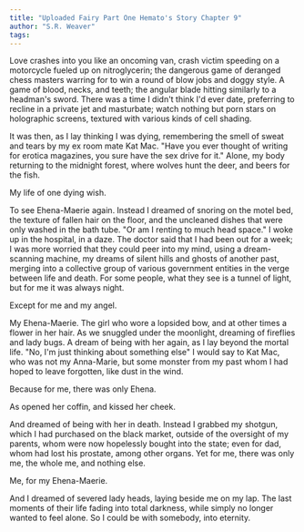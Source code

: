 ```yaml
---
title: "Uploaded Fairy Part One Hemato's Story Chapter 9"
author: "S.R. Weaver"
tags: 
---
```

Love crashes into you like an oncoming van, crash victim speeding on a motorcycle fueled up on nitroglycerin; the dangerous game of deranged chess masters warring for to win a round of blow jobs and doggy style. A game of blood, necks, and teeth; the angular blade hitting similarly to a headman's sword. There was a time I didn't think I'd ever date, preferring to recline in a private jet and masturbate; watch nothing but porn stars on holographic screens, textured with various kinds of cell shading.

It was then, as I lay thinking I was dying, remembering the smell of sweat and tears by my ex room mate Kat Mac. "Have you ever thought of writing for erotica magazines, you sure have the sex drive for it." Alone, my body returning to the midnight forest, where wolves hunt the deer, and beers for the fish.

My life of one dying wish.

To see Ehena-Maerie again. Instead I dreamed of snoring on the motel bed, the texture of fallen hair on the floor, and the uncleaned dishes that were only washed in the bath tube. "Or am I renting to much head space." I woke up in the hospital, in a daze. The doctor said that I had been out for a week; I was more worried that they could peer into my mind, using a dream-scanning machine, my dreams of silent hills and ghosts of another past, merging into a collective group of various government entities in the verge between life and death. For some people, what they see is a tunnel of light, but for me it was always night.

Except for me and my angel.

My Ehena-Maerie. The girl who wore a lopsided bow, and at other times a flower in her hair. As we snuggled under the moonlight, dreaming of fireflies and lady bugs. A dream of being with her again, as I lay beyond the mortal life. "No, I'm just thinking about something else" I would say to Kat Mac, who was not my Anna-Marie, but some monster from my past whom I had hoped to leave forgotten, like dust in the wind.

Because for me, there was only Ehena.

As opened her coffin, and kissed her cheek.

And dreamed of being with her in death. Instead I grabbed my shotgun, which I had purchased on the black market, outside of the oversight of my parents, whom were now hopelessly bought into the state; even for dad, whom had lost his prostate, among other organs. Yet for me, there was only me, the whole me, and nothing else.

Me, for my Ehena-Maerie.

And I dreamed of severed lady heads, laying beside me on my lap. The last moments of their life fading into total darkness, while simply no longer wanted to feel alone. So I could be with somebody, into eternity.
